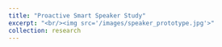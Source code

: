 ```yaml
---
title: "Proactive Smart Speaker Study"
excerpt: "<br/><img src='/images/speaker_prototype.jpg'>"
collection: research
---
```


